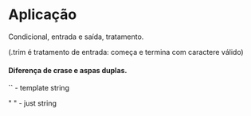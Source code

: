 # Aplicação

Condicional, entrada e saída, tratamento.

(.trim é tratamento de entrada: começa e termina com caractere válido) 

#### Diferença de crase e aspas duplas.
`` - template string

" " - just string
